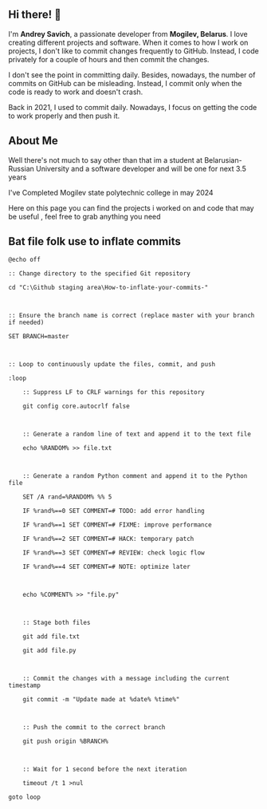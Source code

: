 ## Hi there! 👋

I'm **Andrey Savich**, a passionate developer from **Mogilev, Belarus**. I love creating different projects and software. When it comes to how I work on projects, I don't like to commit changes frequently to GitHub. Instead, I code privately for a couple of hours and then commit the changes.

I don't see the point in committing daily. Besides, nowadays, the number of commits on GitHub can be misleading. Instead, I commit only when the code is ready to work and doesn't crash.

Back in 2021, I used to commit daily. Nowadays, I focus on getting the code to work properly and then push it.

## About Me

Well there's not much to say other than that im a student at Belarusian-Russian University and a software developer and will be one for next 3.5 years

I've Completed Mogilev state polytechnic college in may 2024


Here on this page you can find the projects i worked on and code that may be useful , feel free to grab anything you need

## Bat file folk use to inflate commits
```
@echo off

:: Change directory to the specified Git repository

cd "C:\Github staging area\How-to-inflate-your-commits-"



:: Ensure the branch name is correct (replace master with your branch if needed)

SET BRANCH=master



:: Loop to continuously update the files, commit, and push

:loop

    :: Suppress LF to CRLF warnings for this repository

    git config core.autocrlf false



    :: Generate a random line of text and append it to the text file

    echo %RANDOM% >> file.txt



    :: Generate a random Python comment and append it to the Python file

    SET /A rand=%RANDOM% %% 5

    IF %rand%==0 SET COMMENT=# TODO: add error handling

    IF %rand%==1 SET COMMENT=# FIXME: improve performance

    IF %rand%==2 SET COMMENT=# HACK: temporary patch

    IF %rand%==3 SET COMMENT=# REVIEW: check logic flow

    IF %rand%==4 SET COMMENT=# NOTE: optimize later



    echo %COMMENT% >> "file.py"



    :: Stage both files

    git add file.txt

    git add file.py



    :: Commit the changes with a message including the current timestamp

    git commit -m "Update made at %date% %time%"



    :: Push the commit to the correct branch

    git push origin %BRANCH%



    :: Wait for 1 second before the next iteration

    timeout /t 1 >nul

goto loop
```
